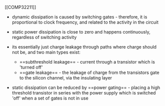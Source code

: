 [[COMP32211]]

- dynamic dissipation is caused by switching gates - therefore, it is proportional to clock frequency, and related to the activity in the circuit

- static power dissipation is close to zero and happens continuously, regardless of switching activity
- its essentially just charge leakage through paths where charge should not be, and two main types exist:
	- ==subthreshold leakage== - current through a transistor which is 'turned off'
	- ==gate leakage== - the leakage of charge from the transistors gate to the silicon channel, via the insulating layer

- static dissipation can be reduced by ==power gating== - placing a high threshold transistor in series with the power supply which is switched 'off' when a set of gates is not in use